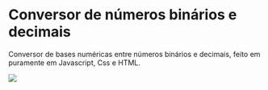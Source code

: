 # Conversor de números binários e decimais
Conversor de bases numéricas entre números binários e decimais, feito em puramente em Javascript, Css e HTML.

<img src="https://i.ibb.co/Xj05qFK/Imagem-Conversor.png">

